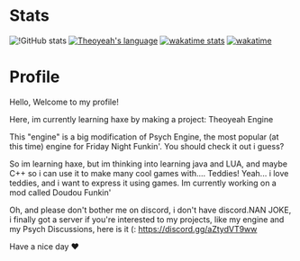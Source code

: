 
# Stats
![!GitHub stats](https://github-readme-stats.vercel.app/api?username=Theoyeah&show_icons=true&bg_color=30,e96443,904e95&title_color=fff&text_color=fff&icon_color=79ff97)
[![Theoyeah's language](https://github-readme-stats.vercel.app/api/wakatime?username=theoyeah&show_icons=true&layout=compact&bg_color=30,e96443,904e95&title_color=fff&text_color=fff)](https://github.com/Theoyeah/Theoyeah)
[![wakatime stats](https://github-readme-stats.vercel.app/api/wakatime?username=theoyeah&bg_color=30,e96443,904e95&title_color=fff&text_color=fff)](https://github.com/Theoyeah/Theoyeah)
[![wakatime](https://wakatime.com/badge/user/ea458400-7d44-49b2-af6d-187add496903.svg)](https://wakatime.com/@ea458400-7d44-49b2-af6d-187add496903)
# Profile
Hello, Welcome to my profile! 

Here, im currently learning haxe by making a project: Theoyeah Engine

This "engine" is a big modification of Psych Engine, the most popular (at this time) engine for Friday Night Funkin'. You should check it out i guess?

So im learning haxe, but im thinking into learning java and LUA, and maybe C++ so i can use it to make many cool games with....
Teddies! Yeah... i love teddies, and i want to express it using games. Im currently working on a mod called Doudou Funkin'

Oh, and please don't bother me on discord, i don't have discord.NAN JOKE, i finally got a server if you're interested to my projects, like my engine and my Psych Discussions, here is it (:
https://discord.gg/aZtydVT9ww

Have a nice day ❤️




